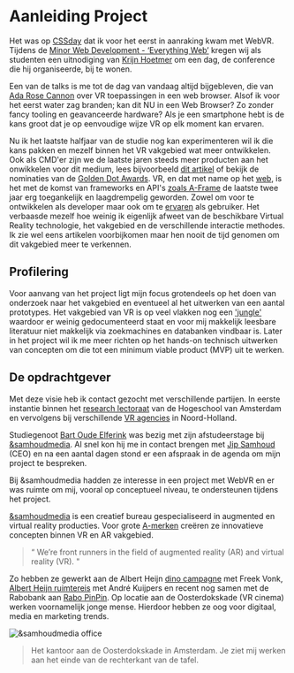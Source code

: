 # Aanleiding Project

Het was op [CSSday](https://cssday.nl/2017) dat ik voor het eerst in aanraking kwam met WebVR. Tijdens de [Minor Web Development - ‘Everything Web’](http://cmda.github.io/minor-everything-web/) kregen wij als studenten een uitnodiging van [Krijn Hoetmer](https://krijnhoetmer.nl/) om een dag, de conference die hij organiseerde, bij te wonen.

Een van de talks is me tot de dag van vandaag altijd bijgebleven, die van [Ada Rose Cannon](https://ada.is/) over VR toepassingen in een web browser. Alsof ik voor het eerst water zag branden; kan dit NU in een Web Browser? Zo zonder fancy tooling en geavanceerde hardware? Als je een  smartphone hebt is de kans groot dat je op eenvoudige wijze VR op elk moment kan ervaren.

Nu ik het laatste halfjaar van de studie nog kan experimenteren wil ik die kans pakken en mezelf binnen het VR vakgebied wat meer ontwikkelen. Ook als CMD'er zijn we de laatste jaren steeds meer producten aan het onwikkelen voor dit medium, lees bijvoorbeeld [dit artikel](http://www.hva.nl/faculteit/fdmci/gedeelde-content/nieuws/nieuwsberichten/2017/01/studenten-creeren-virtuele-mode-ervaring.html) of bekijk de nominaties van de [Golden Dot Awards](https://www.cmd-amsterdam.nl/portfolio/trauma-toolkit-2/). VR, en dat met name op het [web](https://webvr.info/developers/), is het met de komst van frameworks en API's [zoals A-Frame](https://aframe.io/blog/introducing-aframe/) de laatste twee jaar erg toegankelijk en laagdrempelig geworden. Zowel om voor te ontwikkelen als developer maar ook om te [ervaren](https://webvr.info/) als gebruiker. Het verbaasde mezelf hoe weinig ik eigenlijk afweet van de beschikbare Virtual Reality technologie, het vakgebied en de verschillende interactie methodes. Ik zie wel eens artikelen voorbijkomen maar hen nooit de tijd genomen om dit vakgebied meer te verkennen.

## Profilering
Voor aanvang van het project ligt mijn focus grotendeels op het doen van onderzoek naar het vakgebied en eventueel al het uitwerken van een aantal prototypes. Het vakgebied van VR is op veel vlakken nog een ['jungle'](https://blog.mozvr.com/the-design-of-firefox-reality/) waardoor er weinig gedocumenteerd staat en voor mij makkelijk leesbare literatuur niet makkelijk via zoekmachines en databanken vindbaar is. Later in het project wil ik me meer richten op het hands-on technisch uitwerken van concepten om die tot een minimum viable product (MVP) uit te werken.

## De opdrachtgever
Met deze visie heb ik contact gezocht met verschillende partijen. In eerste instantie binnen het [research lectoraat](http://www.hva.nl/create-it/gedeelde-content/lectoraten/lectoraat-play-and-civic-media/lectoraat-play-and-civic-media.html) van de Hogeschool van Amsterdam en vervolgens bij verschillende [VR agencies](https://vrowl.nl/) in Noord-Holland.

Studiegenoot [Bart Oude Elferink](http://www.goddelijkegeit.nl/) was bezig met zijn afstudeerstage bij [&samhoudmedia](https://www.samhoudmedia.com/). Al snel kon hij me in contact brengen met [Jip Samhoud](https://samhoudmedia.com/about) (CEO) en na een aantal dagen stond er een afspraak in de agenda om mijn project te bespreken.

Bij &samhoudmedia hadden ze interesse in een project met WebVR en er was ruimte om mij, vooral op conceptueel niveau, te ondersteunen tijdens het  project.

[&samhoudmedia](https://www.samhoudmedia.com/) is een creatief bureau gespecialiseerd in augmented en virtual reality producties. Voor grote [A-merken](https://www.samhoudmedia.com/cases) creëren ze innovatieve concepten binnen VR en AR vakgebied.

> “ We’re front runners in the field of augmented reality (AR) and virtual reality (VR). "

Zo hebben ze gewerkt aan de Albert Heijn [dino campagne](https://www.samhoudmedia.com/agency/terug-naar-de-dinos-met-freek-vonk) met Freek Vonk, [Albert Heijn ruimtereis](https://www.samhoudmedia.com/agency/ah-ruimtevaart) met André Kuijpers en recent nog samen met de Rabobank aan [Rabo PinPin](https://www.rabobank.com/nl/press/search/2017/20171016-pinpin-zakgeldapp.htmlj). Op locatie aan de Oosterdokskade (VR cinema) werken voornamelijk jonge mense. Hierdoor hebben ze oog voor digitaal, media en marketing trends. 

![&samhoudmedia office](https://samhoudmedia.com/storage/app/uploads/public/5ab/521/148/5ab521148b72d041395142.jpg)
> Het kantoor aan de Oosterdokskade in Amsterdam. Je ziet mij werken aan het einde van de rechterkant van de tafel.